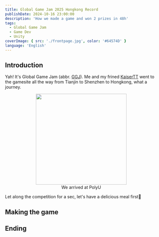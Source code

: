 ```yaml
---
title: Global Game Jam 2025 Hongkong Record
publishDate: 2024-10-16 23:00:00
description: 'How we made a game and won 2 prizes in 48h'
tags:
  - Global Game Jam
  - Game Dev
  - Unity
coverImage: { src: './frontpage.jpg', color: '#64574D' }
language: 'English'
---
```


## Introduction

Yah! It's Global Game Jam (abbr. <u>GGJ</u>). Me and my frined [KaiserTT](https://github.com/KaiserTT) went to the gamesite all the way from Tianjin to Shenzhen to Hongkong, what a journey.

<div style="text-align: center;">
  <img src="/images/GGJ2025HK-en/polyu1.jpg" width="300" />
</div>

<div style="text-align: center;">
  We arrived at PolyU
</div>

Let along the competition for a sec, let's have a delicious meal first🤤



## Making the game

## Ending
